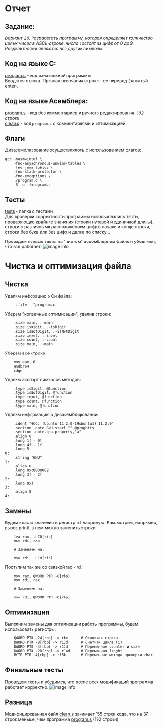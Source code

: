 # Отчет

## Задание:
*Вариант 26. Разработать программу, которая определяет количество целых чисел в ASCII-строке. числа состоят из цифр от 0 до 9. Разделителями являются все другие символы.* 

## Код на языке С:
[program.c](https://github.com/1rlan/csaihw/blob/master/homework%20%E2%84%962/program.c) - код изначальной программы\
Вводится строка. Признак окончания строки - ее перевод (нажатый enter).

## Код на языке Асемблера:
[program.s](https://github.com/1rlan/csaihw/blob/master/homework%20%E2%84%962/program.s) - код без комментариев и ручного редактирования. *192 строки*\
[clean.s](https://github.com/1rlan/csaihw/blob/master/homework%20%E2%84%962/clean.s) - код  ```program.c```  c комментариями и оптимизацией.

## Флаги 
Дизасемблирование осуществлялось с использованием флагов:
```terminal
gcc -masm=intel \
    -fno-asynchronous-unwind-tables \
    -fno-jump-tables \
    -fno-stack-protector \
    -fno-exceptions \
    ./program.c \
    -S -o ./program.s
```

## Тесты 
[tests](https://github.com/1rlan/csaihw/tree/master/homework%20%E2%84%962/tests) - папка с тестами\
Для проверки корректности программы использовались тесты, проверяющие крайние значения (строки нулевой и единичной длины), строки с различными расположением цифр в начале и конце строки, строки без букв или без цифр и далее по списку...

Проведем первые тесты на "чистом" ассемблерном файле и убедимся, что все работает:
![image info](images/first_test.png)
# Чистка и оптимизация файла

## Чистка 
Удалим инфорацию о Си файла:
```assembly
	 .file   "program.c
```

Уберем "копеечные оптимизации", удалив строки:
```assembly
	.size main, .-main 
	.size isDigit, .-isDigit
	.size isNotDigit, .-isNotDigit
	.size input, .-input
	.size count, .-count
	.size main, .-main
```

Уберем все строки:
```assembly
	mov eax, 0
	endbr64
	cdqe
```

Удалим экспорт символов методов:
```assembly        
	.type isDigit, @function
	.type isNotDigit, @function
	.type input, @function
	.type count, @function
	.type main, @function
```

Удалим информацию о дизасемблировании:
```assembly
	.ident "GCC: (Ubuntu 11.2.0-19ubuntu1) 11.2.0"
	.section .note.GNU-stack,"",@progbits
	.section .note.gnu.property,"a"
	.align 8
	.long 1f - 0f
	.long 4f - 1f
	.long 5
0:
	.string "GNU"
1:
	.align 8
	.long 0xc0000002
	.long 3f - 2f
2:
	.long 0x3
3:
	.align 8
4:
```


## Замены
Будем класть значения в регистр rdi напрямую. Рассмотрим, например, вызов printf, в нем можно заменить строки
```assembly
	lea rax, .LC0[rip]
	mov rdi, rax

	# Заменяем на:

	mov rdi, .LC0[rip]	
```
Поступим так же со связкой rax - rdi:
```assembly
	mov rax, QWORD PTR -8[rbp]
	mov rdi, rax
		
	# Заменяем на:
		
	mov rdi, QWORD PTR -8[rbp]
```

## Оптимизация
Выполним замены для оптимизации работы программы, будем использовать регистры:
```assembly
	QWORD PTR -24[rbp] -> rbx      # Основная строка
	DWORD PTR -8[rbp] -> r12d      # Счетчик цикла (i)
	DWORD PTR -4[rbp] -> r13d      # Переменные counter и size	
	DWORD PTR -28[rbp] -> r14d     # Переменная lenght
	BYTE PTR -4[rbp] -> r15b       # Переменные метода проверки char  
```

## Финальные тесты 
Проведем тесты и убедимся, что после всех модификаций программа работает корректно.
![image info](images/second_test.png)
## Разница 
Модифицированная файл [clean.s](https://github.com/1rlan/csaihw/blob/master/homework%20%E2%84%962/clean.s)  занимает 155 строк кода, что на 37 строк меньше, чем программа [program.s](https://github.com/1rlan/csaihw/blob/master/homework%20%E2%84%962/program.s) (192 строки)